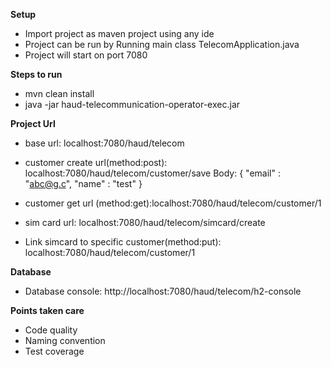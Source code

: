 
**Setup**

 - Import project as maven project using any ide
 - Project can be run by Running main class TelecomApplication.java
 - Project will start on port 7080

**Steps to run**
 - mvn clean install
 - java -jar haud-telecommunication-operator-exec.jar
 
**Project Url**

 - base url: localhost:7080/haud/telecom
 
 - customer create url(method:post): localhost:7080/haud/telecom/customer/save
 Body: {
	     "email" : "abc@g.c",
	     "name" : "test"
       }
 
 - customer get url (method:get):localhost:7080/haud/telecom/customer/1
 
 - sim card url: localhost:7080/haud/telecom/simcard/create
 
 - Link simcard to specific customer(method:put): localhost:7080/haud/telecom/customer/1
 
**Database**

-  Database console: http://localhost:7080/haud/telecom/h2-console

**Points taken care**

- Code quality
- Naming convention
- Test coverage
